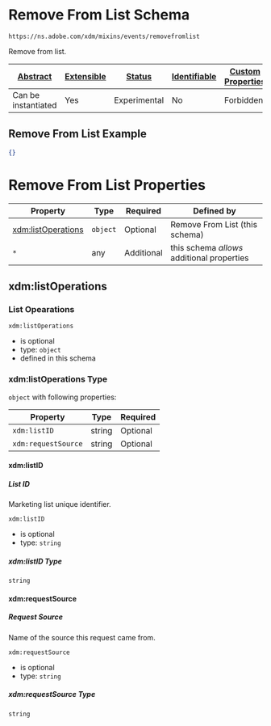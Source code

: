 
# Remove From List Schema

```
https://ns.adobe.com/xdm/mixins/events/removefromlist
```

Remove from list.

| [Abstract](../../../../abstract.md) | [Extensible](../../../../extensions.md) | [Status](../../../../status.md) | [Identifiable](../../../../id.md) | [Custom Properties](../../../../extensions.md) | [Additional Properties](../../../../extensions.md) | Defined In |
|-------------------------------------|-----------------------------------------|---------------------------------|-----------------------------------|------------------------------------------------|----------------------------------------------------|------------|
| Can be instantiated | Yes | Experimental | No | Forbidden | Permitted | [mixins/experience-event/events/removefromlist.schema.json](mixins/experience-event/events/removefromlist.schema.json) |

## Remove From List Example
```json
{}
```

# Remove From List Properties

| Property | Type | Required | Defined by |
|----------|------|----------|------------|
| [xdm:listOperations](#xdmlistoperations) | `object` | Optional | Remove From List (this schema) |
| `*` | any | Additional | this schema *allows* additional properties |

## xdm:listOperations
### List Opearations

`xdm:listOperations`
* is optional
* type: `object`
* defined in this schema

### xdm:listOperations Type


`object` with following properties:


| Property | Type | Required |
|----------|------|----------|
| `xdm:listID`| string | Optional |
| `xdm:requestSource`| string | Optional |



#### xdm:listID
##### List ID

Marketing list unique identifier.

`xdm:listID`
* is optional
* type: `string`

##### xdm:listID Type


`string`








#### xdm:requestSource
##### Request Source

Name of the source this request came from.

`xdm:requestSource`
* is optional
* type: `string`

##### xdm:requestSource Type


`string`










